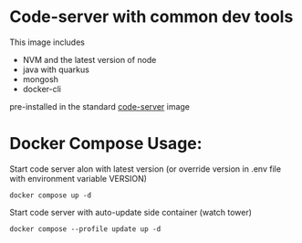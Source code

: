 # Code-server with common dev tools

This image includes
- NVM and the latest version of node
- java with quarkus
- mongosh
- docker-cli

pre-installed in the standard [code-server](https://github.com/coder/code-server) image

# Docker Compose Usage:

Start code server alon with latest version (or override version in .env file with environment variable VERSION)
```
docker compose up -d 
```

Start code server with auto-update side container (watch tower)

```
docker compose --profile update up -d 
```
